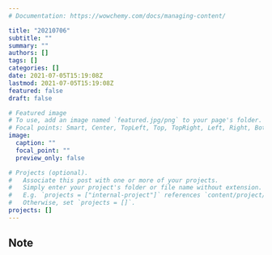 ```yaml
---
# Documentation: https://wowchemy.com/docs/managing-content/

title: "20210706"
subtitle: ""
summary: ""
authors: []
tags: []
categories: []
date: 2021-07-05T15:19:08Z
lastmod: 2021-07-05T15:19:08Z
featured: false
draft: false

# Featured image
# To use, add an image named `featured.jpg/png` to your page's folder.
# Focal points: Smart, Center, TopLeft, Top, TopRight, Left, Right, BottomLeft, Bottom, BottomRight.
image:
  caption: ""
  focal_point: ""
  preview_only: false

# Projects (optional).
#   Associate this post with one or more of your projects.
#   Simply enter your project's folder or file name without extension.
#   E.g. `projects = ["internal-project"]` references `content/project/deep-learning/index.md`.
#   Otherwise, set `projects = []`.
projects: []
---
```


## Note

